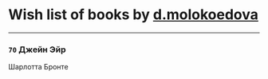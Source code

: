 # Wish list of books by [d.molokoedova](http://vk.com/id152183909)
---

### `70` Джейн Эйр
Шарлотта Бронте

